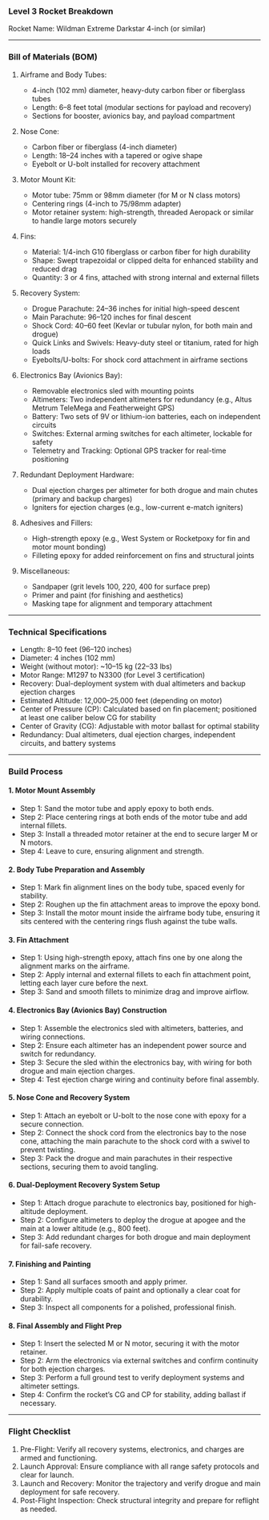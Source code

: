 ### Level 3 Rocket Breakdown

Rocket Name: Wildman Extreme Darkstar 4-inch (or similar)

---

### Bill of Materials (BOM)

1. Airframe and Body Tubes:
   - 4-inch (102 mm) diameter, heavy-duty carbon fiber or fiberglass tubes
   - Length: 6–8 feet total (modular sections for payload and recovery)
   - Sections for booster, avionics bay, and payload compartment

2. Nose Cone:
   - Carbon fiber or fiberglass (4-inch diameter)
   - Length: 18–24 inches with a tapered or ogive shape
   - Eyebolt or U-bolt installed for recovery attachment

3. Motor Mount Kit:
   - Motor tube: 75mm or 98mm diameter (for M or N class motors)
   - Centering rings (4-inch to 75/98mm adapter)
   - Motor retainer system: high-strength, threaded Aeropack or similar to handle large motors securely

4. Fins:
   - Material: 1/4-inch G10 fiberglass or carbon fiber for high durability
   - Shape: Swept trapezoidal or clipped delta for enhanced stability and reduced drag
   - Quantity: 3 or 4 fins, attached with strong internal and external fillets

5. Recovery System:
   - Drogue Parachute: 24–36 inches for initial high-speed descent
   - Main Parachute: 96–120 inches for final descent
   - Shock Cord: 40–60 feet (Kevlar or tubular nylon, for both main and drogue)
   - Quick Links and Swivels: Heavy-duty steel or titanium, rated for high loads
   - Eyebolts/U-bolts: For shock cord attachment in airframe sections

6. Electronics Bay (Avionics Bay):
   - Removable electronics sled with mounting points
   - Altimeters: Two independent altimeters for redundancy (e.g., Altus Metrum TeleMega and Featherweight GPS)
   - Battery: Two sets of 9V or lithium-ion batteries, each on independent circuits
   - Switches: External arming switches for each altimeter, lockable for safety
   - Telemetry and Tracking: Optional GPS tracker for real-time positioning

7. Redundant Deployment Hardware:
   - Dual ejection charges per altimeter for both drogue and main chutes (primary and backup charges)
   - Igniters for ejection charges (e.g., low-current e-match igniters)

8. Adhesives and Fillers:
   - High-strength epoxy (e.g., West System or Rocketpoxy for fin and motor mount bonding)
   - Filleting epoxy for added reinforcement on fins and structural joints

9. Miscellaneous:
   - Sandpaper (grit levels 100, 220, 400 for surface prep)
   - Primer and paint (for finishing and aesthetics)
   - Masking tape for alignment and temporary attachment

---

### Technical Specifications

- Length: 8–10 feet (96–120 inches)
- Diameter: 4 inches (102 mm)
- Weight (without motor): ~10–15 kg (22–33 lbs)
- Motor Range: M1297 to N3300 (for Level 3 certification)
- Recovery: Dual-deployment system with dual altimeters and backup ejection charges
- Estimated Altitude: 12,000–25,000 feet (depending on motor)
- Center of Pressure (CP): Calculated based on fin placement; positioned at least one caliber below CG for stability
- Center of Gravity (CG): Adjustable with motor ballast for optimal stability
- Redundancy: Dual altimeters, dual ejection charges, independent circuits, and battery systems

---

### Build Process

#### 1. Motor Mount Assembly
   - Step 1: Sand the motor tube and apply epoxy to both ends.
   - Step 2: Place centering rings at both ends of the motor tube and add internal fillets.
   - Step 3: Install a threaded motor retainer at the end to secure larger M or N motors.
   - Step 4: Leave to cure, ensuring alignment and strength.

#### 2. Body Tube Preparation and Assembly
   - Step 1: Mark fin alignment lines on the body tube, spaced evenly for stability.
   - Step 2: Roughen up the fin attachment areas to improve the epoxy bond.
   - Step 3: Install the motor mount inside the airframe body tube, ensuring it sits centered with the centering rings flush against the tube walls.

#### 3. Fin Attachment
   - Step 1: Using high-strength epoxy, attach fins one by one along the alignment marks on the airframe.
   - Step 2: Apply internal and external fillets to each fin attachment point, letting each layer cure before the next.
   - Step 3: Sand and smooth fillets to minimize drag and improve airflow.

#### 4. Electronics Bay (Avionics Bay) Construction
   - Step 1: Assemble the electronics sled with altimeters, batteries, and wiring connections.
   - Step 2: Ensure each altimeter has an independent power source and switch for redundancy.
   - Step 3: Secure the sled within the electronics bay, with wiring for both drogue and main ejection charges.
   - Step 4: Test ejection charge wiring and continuity before final assembly.

#### 5. Nose Cone and Recovery System
   - Step 1: Attach an eyebolt or U-bolt to the nose cone with epoxy for a secure connection.
   - Step 2: Connect the shock cord from the electronics bay to the nose cone, attaching the main parachute to the shock cord with a swivel to prevent twisting.
   - Step 3: Pack the drogue and main parachutes in their respective sections, securing them to avoid tangling.

#### 6. Dual-Deployment Recovery System Setup
   - Step 1: Attach drogue parachute to electronics bay, positioned for high-altitude deployment.
   - Step 2: Configure altimeters to deploy the drogue at apogee and the main at a lower altitude (e.g., 800 feet).
   - Step 3: Add redundant charges for both drogue and main deployment for fail-safe recovery.

#### 7. Finishing and Painting
   - Step 1: Sand all surfaces smooth and apply primer.
   - Step 2: Apply multiple coats of paint and optionally a clear coat for durability.
   - Step 3: Inspect all components for a polished, professional finish.

#### 8. Final Assembly and Flight Prep
   - Step 1: Insert the selected M or N motor, securing it with the motor retainer.
   - Step 2: Arm the electronics via external switches and confirm continuity for both ejection charges.
   - Step 3: Perform a full ground test to verify deployment systems and altimeter settings.
   - Step 4: Confirm the rocket’s CG and CP for stability, adding ballast if necessary.

---

### Flight Checklist

1. Pre-Flight: Verify all recovery systems, electronics, and charges are armed and functioning.
2. Launch Approval: Ensure compliance with all range safety protocols and clear for launch.
3. Launch and Recovery: Monitor the trajectory and verify drogue and main deployment for safe recovery.
4. Post-Flight Inspection: Check structural integrity and prepare for reflight as needed.